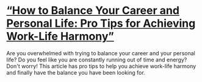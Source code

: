 
# [“How to Balance Your Career and Personal Life: Pro Tips for Achieving Work-Life Harmony”](https://www.mindhaste.com/t/life-pro-tips/how-to-balance-your-career-and-personal-life-pro-tips-for-achieving-work-life-harmony-241)

Are you overwhelmed with trying to balance your career and your personal life? Do you feel like you are constantly running out of time and energy? Don't worry! This article has pro tips to help you achieve work-life harmony and finally have the balance you have been looking for.
    